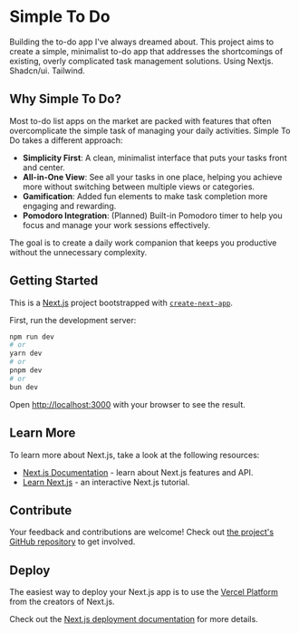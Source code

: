 # Simple To Do

Building the to-do app I've always dreamed about. This project aims to create a simple, minimalist to-do app that addresses the shortcomings of existing, overly complicated task management solutions. Using Nextjs. Shadcn/ui. Tailwind.

## Why Simple To Do?

Most to-do list apps on the market are packed with features that often overcomplicate the simple task of managing your daily activities. Simple To Do takes a different approach:

- **Simplicity First**: A clean, minimalist interface that puts your tasks front and center.
- **All-in-One View**: See all your tasks in one place, helping you achieve more without switching between multiple views or categories.
- **Gamification**: Added fun elements to make task completion more engaging and rewarding.
- **Pomodoro Integration**: (Planned) Built-in Pomodoro timer to help you focus and manage your work sessions effectively.

The goal is to create a daily work companion that keeps you productive without the unnecessary complexity.

## Getting Started

This is a [Next.js](https://nextjs.org) project bootstrapped with [`create-next-app`](https://nextjs.org/docs/app/api-reference/cli/create-next-app).

First, run the development server:

```bash
npm run dev
# or
yarn dev
# or
pnpm dev
# or
bun dev
```

Open [http://localhost:3000](http://localhost:3000) with your browser to see the result.

## Learn More

To learn more about Next.js, take a look at the following resources:

- [Next.js Documentation](https://nextjs.org/docs) - learn about Next.js features and API.
- [Learn Next.js](https://nextjs.org/learn) - an interactive Next.js tutorial.

## Contribute

Your feedback and contributions are welcome! Check out [the project's GitHub repository](https://github.com/yourusername/better-todo) to get involved.

## Deploy

The easiest way to deploy your Next.js app is to use the [Vercel Platform](https://vercel.com/new?utm_medium=default-template&filter=next.js&utm_source=create-next-app&utm_campaign=create-next-app-readme) from the creators of Next.js.

Check out the [Next.js deployment documentation](https://nextjs.org/docs/app/building-your-application/deploying) for more details.
